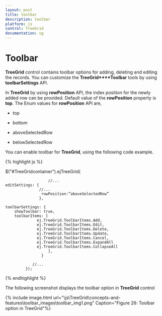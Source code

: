 ```yaml
---
layout: post
title: toolbar
description: toolbar
platform: js
control: TreeGrid
documentation: ug
---
```


# Toolbar

**TreeGrid** control contains toolbar options for adding, deleting and editing the records. You can customize the **TreeGrid****Toolbar** tools by using **toolbarSettings** API. 

In **TreeGrid** by using **rowPosition** API, the index position for the newly added row can be provided. Default value of the **rowPosition** property is **top**. The Enum values for **rowPosition** API are,

* top

* bottom

* aboveSelectedRow

* belowSelectedRow

You can enable toolbar for **TreeGrid**, using the following code example.

{% highlight js %}

$("#TreeGridcontainer").ejTreeGrid(

                       //...
    editSettings: {
                   //...
                    rowPosition:”aboveSelectedRow”
                   },  

    toolbarSettings: {
        showToolbar: true,
        toolbarItems: [
                  ej.TreeGrid.ToolbarItems.Add,                                                      
                  ej.TreeGrid.ToolbarItems.Edit,
                  ej.TreeGrid.ToolbarItems.Delete, 
                  ej.TreeGrid.ToolbarItems.Update,             
                  ej.TreeGrid.ToolbarItems.Cancel,   
                  ej.TreeGrid.ToolbarItems.ExpandAll                               
                  ej.TreeGrid.ToolbarItems.CollapseAll
                       ],
                    }

                //...
             });


{% endhighlight %}







The following screenshot displays the toolbar option in **TreeGrid** control

{% include image.html url="\js\TreeGrid\concepts-and-features\toolbar_images\toolbar_img1.png" Caption="Figure 26: Toolbar option in TreeGrid"%}

